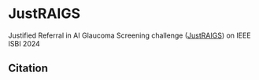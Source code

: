 # JustRAIGS
Justified Referral in AI Glaucoma Screening challenge ([JustRAIGS](https://justraigs.grand-challenge.org/)) on IEEE ISBI 2024

## Citation
```bash

```
